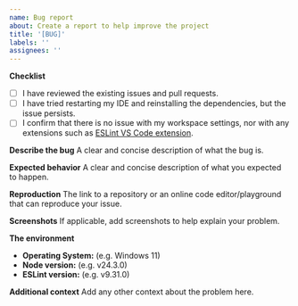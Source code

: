```yaml
---
name: Bug report
about: Create a report to help improve the project
title: '[BUG]'
labels: ''
assignees: ''
---
```


**Checklist**
- [ ] I have reviewed the existing issues and pull requests.
- [ ] I have tried restarting my IDE and reinstalling the dependencies, but the issue persists.
- [ ] I confirm that there is no issue with my workspace settings, nor with any extensions such as [ESLint VS Code extension](https://marketplace.visualstudio.com/items?itemName=dbaeumer.vscode-eslint).

**Describe the bug**
A clear and concise description of what the bug is.

**Expected behavior**
A clear and concise description of what you expected to happen.

**Reproduction**
The link to a repository or an online code editor/playground that can reproduce your issue.

**Screenshots**
If applicable, add screenshots to help explain your problem.

**The environment**
- **Operating System:** (e.g. Windows 11)
- **Node version:** (e.g. v24.3.0)
- **ESLint version:** (e.g. v9.31.0)

**Additional context**
Add any other context about the problem here.
